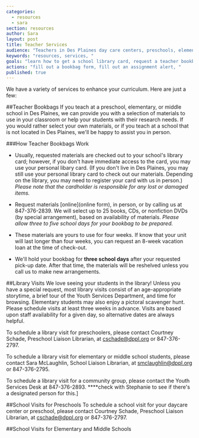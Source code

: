 ```yaml
---
categories: 
  - resources
  - sara
section: resources
author: Sara
layout: post
title: Teacher Services
audience: "Teachers in Des Plaines day care centers, preschools, elementary, or junior highs."
keywords: "resources, services, "
goals: "learn how to get a school library card, request a teacher bookbag, give us an assignment alert, available services (scheduling library tours, school visits), possible learn about classroom sets?"
actions: "fill out a bookbag form, fill out an assignment alert, "
published: true
---
```


We have a variety of services to enhance your curriculum. Here are just a few:

##Teacher Bookbags
If you teach at a preschool, elementary, or middle school in Des Plaines, we can provide you with a selection of materials to use in your classroom or help your students with their research needs. If you would rather select your own materials, or if you teach at a school that is not located in Des Plaines, we'll be happy to assist you in person. 

###How Teacher Bookbags Work
- Usually, requested materials are checked out to your school's library card; however, if you don't have immediate access to the card, you may use your personal libary card. (If you don't live in Des Plaines, you may still use your personal library card to check out our materials. Depending on the library, you may need to register your card with us in person.) _Please note that the cardholder is responsible for any lost or damaged items._ 

- Request materials [online](online form), in person, or by calling us at 847-376-2839. We will select up to 25 books, CDs, or nonfiction DVDs (by special arrangement), based on availability of materials. _Please allow three to five school days for your bookbag to be prepared._

- These materials are yours to use for four weeks. If know that your unit will last longer than four weeks, you can request an 8-week vacation loan at the time of check-out.

- We'll hold your bookbag for __three school days__ after your requested pick-up date. After that time, the materials will be reshelved unless you call us to make new arrangements.


##Library Visits
We love seeing your students in the library! Unless you have a special request, most library visits consist of an age-appropriate storytime, a brief tour of the Youth Services Department, and time for browsing. Elementary students may also enjoy a pictoral scavenger hunt. Please schedule visits at least three weeks in advance. Visits are based upon staff availability for a given day, so alternative dates are always helpful.

To schedule a library visit for preschoolers, please contact Courtney Schade, Preschool Liaison Librarian, at cschade@dppl.org or 847-376-2797.

To schedule a library visit for elementary or middle school students, please contact Sara McLaughlin, School Liaison Librarian, at smclaughlin@dppl.org or 847-376-2795.

To schedule a library visit for a community group, please contact the Youth Services Desk at 847-376-2893. ****check with Stephanie to see if there's a designated person for this.]

##School Visits for Preschools
To schedule a school visit for your daycare center or preschool, please contact Courtney Schade, Preschool Liaison Librarian, at cschade@dppl.org or 847-376-2797.

##School Visits for Elementary and Middle Schools




